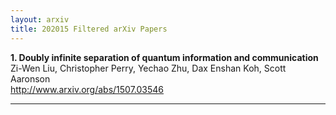 ```yaml
---
layout: arxiv
title: 202015 Filtered arXiv Papers
---
```


**1.    Doubly infinite separation of quantum information and communication**  
Zi-Wen Liu, Christopher Perry, Yechao Zhu, Dax Enshan Koh, Scott Aaronson  
http://www.arxiv.org/abs/1507.03546  
<blockquote>
<p>

</p>
</blockquote>

------

